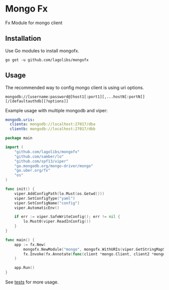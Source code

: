 # Mongo Fx

Fx Module for mongo client

## Installation

Use Go modules to install mongofx.

```shell
go get -u github.com/lagolibs/mongofx
```

## Usage

The recommended way to config mongo client is using uri options.

```
mongodb://[username:password@]host1[:port1][,...hostN[:portN]][/[defaultauthdb][?options]]
```

Example usage with multiple mongodb and viper:

```yaml
mongodb.uris:
  clienta: mongodb://localhost:27017/dba
  clientb: mongodb://localhost:27017/dbb
```

```go
package main

import (
	"github.com/lagolibs/mongofx"
	"github.com/samber/lo"
	"github.com/spf13/viper"
	"go.mongodb.org/mongo-driver/mongo"
	"go.uber.org/fx"
	"os"
)

func init() {
	viper.AddConfigPath(lo.Must(os.Getwd()))
	viper.SetConfigType("yaml")
	viper.SetConfigName("config")
	viper.AutomaticEnv()

	if err := viper.SafeWriteConfig(); err != nil {
		lo.Must0(viper.ReadInConfig())
	}
}

func main() {
	app := fx.New(
		mongofx.NewModule("mongo", mongofx.WithURIs(viper.GetStringMapString("mongodb.uris"))),
		fx.Invoke(fx.Annotate(func(client *mongo.Client, client2 *mongo.Client) {}, fx.ParamTags(`name:"mongo_clienta"`, `name:"mongo_clienb"`))),
	)

	app.Run()
}

```

See [tests](mongofx_test.go) for more usage.

